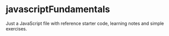 # javascriptFundamentals
Just a JavaScript file with reference starter code, learning notes and simple exercises.
